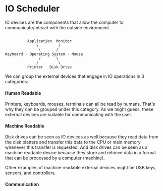 # IO Scheduler

IO devices are the components that allow the computer to communicate/inteact with the outside environment. 

```

          Application  Monitor
              \         /
               \       /
Keyboard - Operating System - Mouse 
               /       \
              /         \
          Printer   Disk Drive

```

We can group the external devices that engage in IO operations in 3 categories: 

#### Human Readable #### 
Printers, keyboards, mouses, terminals can all be read by humans. That's why they can be grouped under this category. As we might guess, these external devices are suitable for communicating with the user. 

#### Machine Readable #### 
Disk drives can be seen as IO devices as well because they read data from the disk platters and transfer this data to the CPU or main memory whenever this transfer is requested. And disk drives can be seen as a machine readable device because they store and retrieve data in a format that can be processed by a computer (machine).

Other examples of machine readable external devices might be USB keys, sensors, and controllers. 

#### Communication #### 
